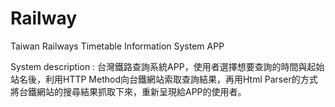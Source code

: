 # Railway
Taiwan Railways Timetable Information System APP

System description :
台灣鐵路查詢系統APP，使用者選擇想要查詢的時間與起始站名後，利用HTTP Method向台鐵網站索取查詢結果，再用Html Parser的方式將台鐵網站的搜尋結果抓取下來，重新呈現給APP的使用者。
